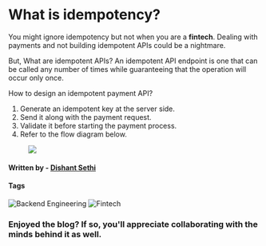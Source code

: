 # What is idempotency?

You might ignore idempotency but not when you are a **fintech**.
Dealing with payments and not building idempotent APIs could be a nightmare.

But, What are idempotent APIs?
An idempotent API endpoint is one that can be called any number of times while guaranteeing that the operation will occur only once.

How to design an idempotent payment API?
1. Generate an idempotent key at the server side.
2. Send it along with the payment request.
3. Validate it before starting the payment process.
4. Refer to the flow diagram below.

<figure><img src="https://media.licdn.com/dms/image/D4D22AQHPuiQxtQautQ/feedshare-shrink_800/0/1695895451968?e=1700697600&v=beta&t=uqU0K5rUGWVR6r-1xz76bXxBV2Nu05RO51teVkjdEn8"></figure>

#### Written by - [Dishant Sethi](https://linkedin.com/in/dishantsethi)

#### Tags

<a>
<img alt="Backend Engineering" src="https://img.shields.io/badge/Backend_Engineering-8A2BE2" />
<a>
<img alt="Fintech" src="https://img.shields.io/badge/Fintech-8A2BE2" />
</a>

### Enjoyed the blog? If so, you'll appreciate collaborating with the minds behind it as well.
